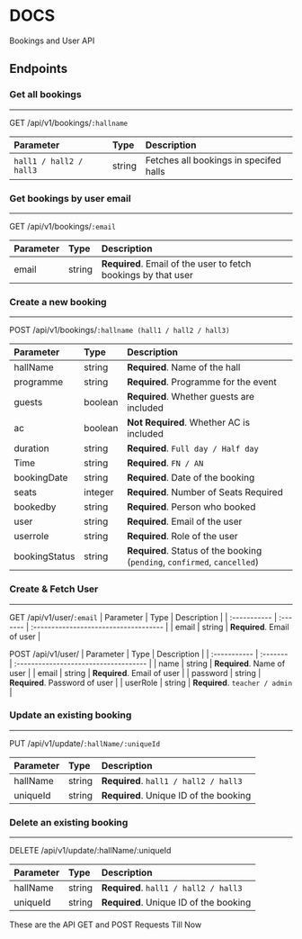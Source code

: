 
#  DOCS

Bookings and User API


## Endpoints 
### Get all bookings
***
GET /api/v1/bookings/``:hallname``

| Parameter | Type     | Description                |
| :-------- | :------- | :------------------------- |
| ```hall1 / hall2 / hall3```      | string     | Fetches all bookings in specifed halls      |

### Get bookings by user email
***
GET /api/v1/bookings/``:email``

| Parameter | Type     | Description                       |
| :-------- | :------- | :-------------------------------- |
| email     | string   | **Required**. Email of the user to fetch bookings by that user |



### Create a new booking
***
POST /api/v1/bookings/``:hallname (hall1 / hall2 / hall3)``

| Parameter    | Type     | Description                           |
| :----------- | :------- | :------------------------------------ |
| hallName     | string   | **Required**. Name of the hall        |
| programme    | string   | **Required**. Programme for the event |
| guests       | boolean  | **Required**. Whether guests are included |
| ac           | boolean  | **Not Required**. Whether AC is included  |
| duration| string| **Required**. ```Full day / Half day```|
| Time | string|  **Required**. ```FN / AN```|
| bookingDate  | string   | **Required**. Date of the booking     |
| seats | integer |   **Required**. Number of Seats Required |
| bookedby     | string   | **Required**. Person who booked       |
| user         | string   | **Required**. Email of the user       |
| userrole     | string   | **Required**. Role of the user        |
| bookingStatus| string   | **Required**. Status of the booking (`pending`, `confirmed`, `cancelled`) |


### Create & Fetch  User
***
GET /api/v1/user/`:email`
| Parameter    | Type     | Description                           |
| :----------- | :------- | :------------------------------------ |
| email     | string   | **Required**. Email of user        |

POST /api/v1/user/
| Parameter    | Type     | Description                           |
| :----------- | :------- | :------------------------------------ |
| name     | string   | **Required**. Name of user        |
| email     | string   | **Required**. Email of user        |
| password     | string   | **Required**. Password of user        |
| userRole     | string   | **Required**. `teacher / admin`      |

### Update an existing booking
***
PUT /api/v1/update/`:hallName/:uniqueId`

| Parameter    | Type     | Description                           |
| :----------- | :------- | :------------------------------------ |
| hallName     | string   | **Required**. `hall1 / hall2 / hall3 `       |
| uniqueId     | string   | **Required**. Unique ID of the booking |


### Delete an existing booking
***
DELETE /api/v1/update/:hallName/:uniqueId

| Parameter    | Type     | Description                           |
| :----------- | :------- | :------------------------------------ |
| hallName     | string   | **Required**. `hall1 / hall2 / hall3 `       |
| uniqueId     | string   | **Required**. Unique ID of the booking |

These are the API GET and POST Requests Till Now
